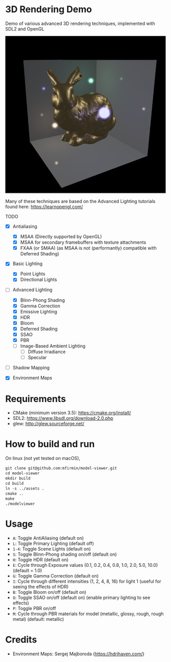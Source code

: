 # 3D Rendering Demo
Demo of various advanced 3D rendering techniques, implemented with SDL2 and OpenGL 

![demo](./emissive.png)

Many of these techniques are based on the Advanced Lighting tutorials found here: https://learnopengl.com/

TODO
- [X] Antialiasing
  - [X] MSAA (Directly supported by OpenGL)
  - [X] MSAA for secondary framebuffers with texture attachments
  - [X] FXAA (or SMAA) (as MSAA is not (performantly) compatible with Deferred Shading)
- [X] Basic Lighting
  - [X] Point Lights
  - [X] Directional Lights
- [ ] Advanced Lighting
  - [X] Blinn-Phong Shading
  - [X] Gamma Correction
  - [X] Emissive Lighting
  - [X] HDR
  - [X] Bloom
  - [X] Deferred Shading
  - [X] SSAO
  - [X] PBR
  - [ ] Image-Based Ambient Lighting
      - [ ] Diffuse Irradiance
      - [ ] Specular
- [ ] Shadow Mapping
- [X] Environment Maps


# Requirements
- CMake (minimum version 3.5): https://cmake.org/install/
- SDL2: https://www.libsdl.org/download-2.0.php
- glew: http://glew.sourceforge.net/

# How to build and run
On linux (not yet tested on macOS), 
```
git clone git@github.com:mfirmin/model-viewer.git
cd model-viewer
mkdir build
cd build
ln -s ../assets .
cmake ..
make
./modelviewer
```

# Usage

- `A`: Toggle AntiAliasing (default on)
- `L`: Toggle Primary Lighting (default off)
- `1-4`: Toggle Scene Lights (default on)
- `S`: Toggle Blinn-Phong shading on/off (default on)
- `H`: Toggle HDR (default on)
- `E`: Cycle through Exposure values (0.1, 0.2, 0.4, 0.8, 1.0, 2.0, 5.0, 10.0) (default = 1.0)
- `G`: Toggle Gamma Correction (default on)
- `I`: Cycle through different intensities (1, 2, 4, 8, 16) for light 1 (useful for seeing the effects of HDR)
- `B`: Toggle Bloom on/off (default on)
- `O`: Toggle SSAO on/off (default on) (enable primary lighting to see effects)
- `P`: Toggle PBR on/off
- `M`: Cycle through PBR materials for model (metallic, glossy, rough, rough metal) (default: metallic)


# Credits

- Environment Maps: Sergej Majboroda (https://hdrihaven.com/)
